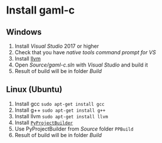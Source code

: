 # Install gaml-c


## Windows

1. Install *Visual Studio* 2017 or higher
2. Check that you have *native tools command prompt for VS*
3. Install [llvm](https://llvm.org/docs/GettingStartedVS.html) 
4. Open *Source/gaml-c.sln* with *Visual Studio* and build it
5. Result of build will be in folder *Build*


## Linux (Ubuntu)

1. Install gcc `sudo apt-get install gcc`
2. Install g++ `sudo apt-get install g++`
3. Install llvm `sudo apt-get install llvm`
4. Install [`PyProjectBuilder`](https://github.com/GrosSlava/PyProjectBuilder)
5. Use PyProjectBuilder from *Source* folder `PPBuild`
6. Result of build will be in folder *Build*
